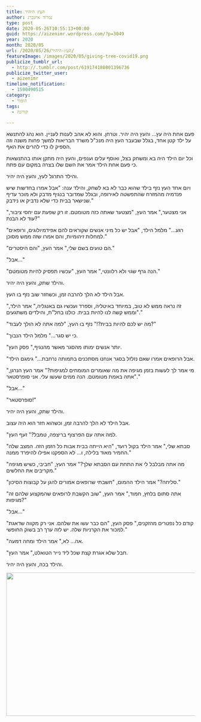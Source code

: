 ```yaml
---
title: העץ היהיר
author: נמרוד איזנברג
type: post
date: 2020-05-26T10:55:13+00:00
guid: https://aizenimr.wordpress.com/?p=3049
year: 2020
month: 2020/05
url: /2020/05/26/העץ-היהיר/
featureImage: /images/2020/05/giving-tree-covid19.png
publicize_tumblr_url:
  - http://.tumblr.com/post/619174180801396736
publicize_twitter_user:
  - aizenimr
timeline_notification:
  - 1590490515
category:
  - הומור
tags:
  - קורונה

---
```

פעם אחת היה עץ... והעץ היה יהיר. וטרחן. והוא לא אהב לענות לעניין. הוא נהג להתנשא על ילד קטן אחד, בגלל שבעבר העץ היה מנכ"ל משרד הבריאות למשך פחות משנה וזה הספיק לו כדי להרים את האף.

וכל יום הילד היה בא ומשחק בצל, ואוסף עלים וענפים, והעץ היה מתקן אותו בהתנשאות כי פעם אחת הילד אמר את השם שלו בצרה במקום עם פתח.

והילד התרגל לעץ, והעץ היה יהיר.

ויום אחד העץ נזף בילד שהוא כבר לא בא לשחק, והילד ענה: "אבל אמרו בחדשות שיש פנדמיה מהמזרח שהתפשטה לאירופה, ובגלל שמדובר בנגיף מדבק ולא מוכר עדיף שנישאר בבית כדי שלא נדביק או נידבק."

"אני מצטער," אמר העץ, "מצטער שאתה כזה מטומטם. זו רק שפעת עם יחסי ציבור, עוד לא הבנת?"

"רגע..." מלמל הילד, "אבל יש כל מיני אנשים שקוראים להם אפידמיולוגים, ורופאים למחלות זיהומיות, והם אמרו שזה ממש מסוכן."

"הם טועים בשם שלי," אמר העץ, "והם היסטרים."

"אבל..."

"הנה גרף שגוי ולא רלוונטי," אמר העץ, "עכשיו תפסיק להיות מטומטם."

והילד שתק, והעץ היה יהיר.

אבל הילד לא הלך להרבה זמן, וכשחזר שוב נזף בו העץ.

"זה נראה ממש לא טוב, במיוחד באיטליה, וספרד ועכשיו גם באנגליה," אמר הילד, "וממש קשה לנו להיות בבית. כולנו בחל"ת, והילדים משתגעים."

"מה יש לכם להיות בבית?!" נזף בו העץ, "למה אתה לא הולך לעבוד?"

"כי יש סגר..." מלמל הילד הנבוך.

"יותר אנשים ימותו מהסגר מאשר מהנגיף," פסק העץ.

"אבל הרופאים אמרו שאם נזלזל בסגר אנחנו מסתכנים בתמותה נרחבת..." גימגם הילד.

"מי אמר לך לעשות בזמן מגיפה את מה שאומרים המומחים למגיפות?" אמר העץ הנרגן, "אתה באמת מטומטם. הנה ממים שעשו עלי. אני סופרסטאר."

"אבל..."

"סופרסטאר!"

והילד שתק, והעץ היה יהיר.

אבל הילד לא הלך להרבה זמן, וכשהוא חזר הוא היה עצוב.

"למה אתה עם הפרצוף בריצפה, טמבל?" זעף העץ.

"סבתא שלי," אמר הילד בקול רועד, "היא הייתה בבית אבות כל הזמן הזה. המצב שלה החמיר מאוד בלילה, ו... לא הספקנו אפילו להיפרד ממנה."

"מה אתה מבלבל לי את התחת עם הסבתא שלך?" אמר העץ, "חביבי, כשיש מגיפה מקריבים את החלשים."

"סליחה?" אמר הילד ההמום, "חשבתי שרופאים אמורים להגן על קבוצות הסיכון."

"אתה סתום בלחץ, חמוד," אמר העץ, "שוב הקשבת לרופאים שהמקצוע שלהם זה מגיפות?"

"אבל..."

"קודם כל נפטרים מהזקנים," פסק העץ, "הם כבר עשו את שלהם. אני רק מקווה שדאגת למכור את הקרניות שלה. יש לזה ערך רב בשוק החופשי."

"אה... לא," אמר הילד ומחה דמעה.

"חבל שלא אגרת קצת שכל ליד נייר הטואלט," אמר העץ.

והילד בכה, והעץ היה יהיר.

<img decoding="async" loading="lazy" class="aligncenter wp-image-3064 size-full" src="/images/2020/05/yoram-lass.jpg" alt="" width="624" height="383" srcset="/images/2020/05/yoram-lass.jpg 624w, /images/2020/05/yoram-lass-200x123.jpg 200w" sizes="(max-width: 624px) 100vw, 624px" />